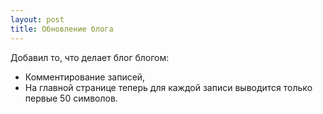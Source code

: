 ```yaml
---
layout: post
title: Обновление блога
---
```


Добавил то, что делает блог блогом:
- Комментирование записей,
- На главной странице теперь для каждой записи выводится только первые 50 символов.